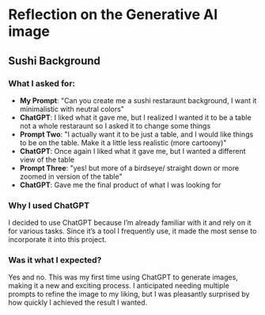 # Reflection on the Generative AI image

## Sushi Background

### What I asked for:
- **My Prompt**: "Can you create me a sushi restaraunt background, I want it minimalistic with neutral colors" 
- **ChatGPT**: I liked what it gave me, but I realized I wanted it to be a table not a whole restaraunt so I asked it to change some things
- **Prompt Two**: "I actually want it to be just a table, and I would like things to be on the table. Make it a little less realistic (more cartoony)"
- **ChatGPT**: Once again I liked what it gave me, but I wanted a different view of the table 
- **Prompt Three**: "yes! but more of a birdseye/ straight down or more zoomed in version of the table"
- **ChatGPT**: Gave me the final product of what I was looking for

### Why I used ChatGPT
I decided to use ChatGPT because I’m already familiar with it and rely on it for various tasks. Since it’s a tool I frequently use, it made the most sense to incorporate it into this project.

### Was it what I expected?
Yes and no. This was my first time using ChatGPT to generate images, making it a new and exciting process. I anticipated needing multiple prompts to refine the image to my liking, but I was pleasantly surprised by how quickly I achieved the result I wanted.

